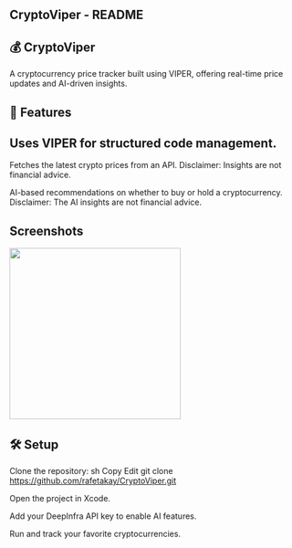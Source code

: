 ## CryptoViper - README

## 💰 CryptoViper
A cryptocurrency price tracker built using VIPER, offering real-time price updates and AI-driven insights.

## 📌 Features

## Uses VIPER for structured code management.

Fetches the latest crypto prices from an API.
Disclaimer: Insights are not financial advice.

AI-based recommendations on whether to buy or hold a cryptocurrency.
Disclaimer: The AI insights are not financial advice.

## Screenshots
<img src="https://github.com/user-attachments/assets/5d3c650c-db95-47e5-9e6d-fe6daf110a38" width="300">

## 🛠️ Setup
Clone the repository:
sh
Copy
Edit
git clone https://github.com/rafetakay/CryptoViper.git

Open the project in Xcode.

Add your DeepInfra API key to enable AI features.

Run and track your favorite cryptocurrencies.
